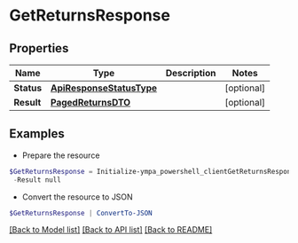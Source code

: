# GetReturnsResponse
## Properties

Name | Type | Description | Notes
------------ | ------------- | ------------- | -------------
**Status** | [**ApiResponseStatusType**](ApiResponseStatusType.md) |  | [optional] 
**Result** | [**PagedReturnsDTO**](PagedReturnsDTO.md) |  | [optional] 

## Examples

- Prepare the resource
```powershell
$GetReturnsResponse = Initialize-ympa_powershell_clientGetReturnsResponse  -Status null `
 -Result null
```

- Convert the resource to JSON
```powershell
$GetReturnsResponse | ConvertTo-JSON
```

[[Back to Model list]](../README.md#documentation-for-models) [[Back to API list]](../README.md#documentation-for-api-endpoints) [[Back to README]](../README.md)

